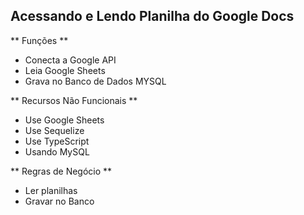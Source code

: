 Acessando e Lendo Planilha do Google Docs
--------

** Funções **
- Conecta a Google API
- Leia Google Sheets
- Grava no Banco de Dados MYSQL

** Recursos Não Funcionais **
- Use Google Sheets
- Use Sequelize
- Use TypeScript
- Usando MySQL

** Regras de Negócio **

- Ler planilhas
- Gravar no Banco
